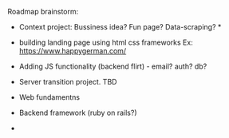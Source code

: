 Roadmap brainstorm:


* Context project: Bussiness idea? Fun page? Data-scraping? *

- building landing page using html css frameworks
  Ex: https://www.happygerman.com/

- Adding JS functionality (backend flirt) - email? auth? db?

- Server transition project. TBD

- Web fundamentns

- Backend framework (ruby on rails?)

-